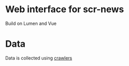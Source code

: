 # Web interface for scr-news

Build on Lumen and Vue

# Data

Data is collected using [crawlers](https://github.com/erjanmx/scr-news)

